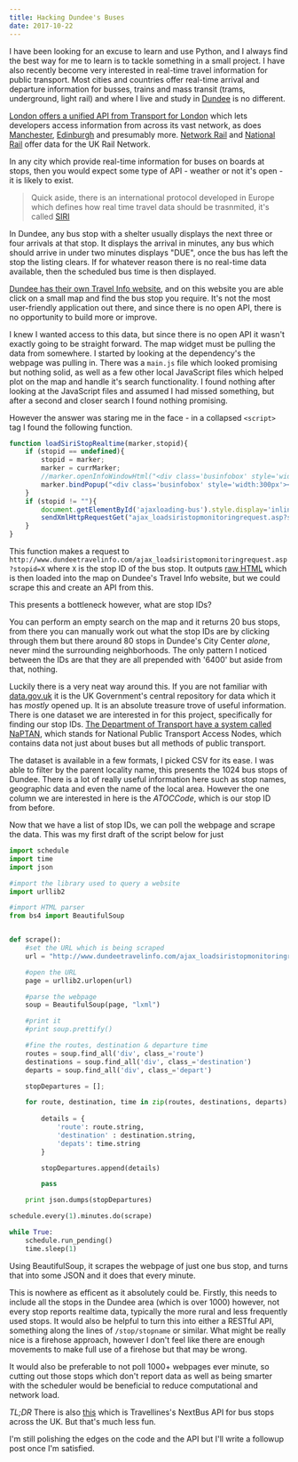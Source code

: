 ```yaml
---
title: Hacking Dundee's Buses
date: 2017-10-22
---
```


I have been looking for an excuse to learn and use Python, and I always find the best way for me to learn is to tackle something in a small project. I have also recently become very interested in real-time travel information for public transport. Most cities and countries offer real-time arrival and departure information for busses, trains and mass transit (trams, underground, light rail) and where I live and study in [Dundee](https://www.google.co.uk/maps/search/Dundee,Scotland?hl=en&source=opensearch) is no different.

[London offers a unified API from Transport for London](https://api.tfl.gov.uk/) which lets developers access information from across its vast network, as does [Manchester](http://www.tfgm.com/Corporate/Informationwehold/Pages/Transparency-and-Open-Data.aspx), [Edinburgh](https://tfe-opendata.readme.io/) and presumably more. [Network Rail](https://datafeeds.networkrail.co.uk/) and [National Rail](https://datafeeds.nationalrail.co.uk/) offer data for the UK Rail Network.

In any city which provide real-time information for buses on boards at stops, then you would expect some type of API - weather or not it's open - it is likely to exist.

> Quick aside, there is an international protocol developed in Europe which defines how real time travel data should be trasnmited, it's called [SIRI](https://en.wikipedia.org/wiki/Service_Interface_for_Real_Time_Information)

In Dundee, any bus stop with a shelter usually displays the next three or four arrivals at that stop. It displays the arrival in minutes, any bus which should arrive in under two minutes displays "DUE", once the bus has left the stop the listing clears. If for whatever reason there is no real-time data available, then the scheduled bus time is then displayed.

[Dundee has their own Travel Info website](http://www.dundeetravelinfo.com/default.asp), and on this website you are able click on a small map and find the bus stop you require. It's not the most user-friendly application out there, and since there is no open API, there is no opportunity to build more or improve.

I knew I wanted access to this data, but since there is no open API it wasn't exactly going to be straight forward. The map widget must be pulling the data from somewhere. I started by looking at the dependency's the webpage was pulling in. There was a `main.js` file which looked promising but nothing solid, as well as a few other local JavaScript files which helped plot on the map and handle it's search functionality. I found nothing after looking at the JavaScript files and assumed I had missed something, but after a second and closer search I found nothing promising.

However the answer was staring me in the face - in a collapsed `<script>` tag I found the following function.

````javascript
function loadSiriStopRealtime(marker,stopid){
	if (stopid == undefined){
		stopid = marker;
		marker = currMarker;
		//marker.openInfoWindowHtml("<div class='businfobox' style='width:300px'><h4>"+marker.arr.itemname+"</h4>loading...</div>");
		marker.bindPopup("<div class='businfobox' style='width:300px'><h4>"+marker.arr.itemname+"</h4>loading...</div>").openPopup();
	}
	if (stopid != ""){
		document.getElementById('ajaxloading-bus').style.display='inline';
		sendXmlHttpRequestGet("ajax_loadsiristopmonitoringrequest.asp?stopid="+stopid,loadSiriStopRealtimeRes,marker,null);
	}
}
````
This function makes a request to `http://www.dundeetravelinfo.com/ajax_loadsiristopmonitoringrequest.asp?stopid=X` where `X` is the stop ID of the bus stop. It outputs [raw HTML](http://www.dundeetravelinfo.com/ajax_loadsiristopmonitoringrequest.asp?stopid=6400PT1691) which is then loaded into the map on Dundee's Travel Info website, but we could scrape this and create an API from this. 

This presents a bottleneck however, what are stop IDs?

You can perform an empty search on the map and it returns 20 bus stops, from there you can manually work out what the stop IDs are by clicking through them but there around 80 stops in Dundee's City Center *alone*, never mind the surrounding neighborhoods. The only pattern I noticed between the IDs are that they are all prepended with '6400' but aside from that, nothing.

Luckily there is a very neat way around this. If you are not familiar with [data.gov.uk](https://data.gov.uk/) it is the UK Government's central repository for data which it has _mostly_ opened up. It is an absolute treasure trove of useful information. There is one dataset we are interested in for this project, specifically for finding our stop IDs. [The Department of Transport have a system called NaPTAN](https://data.gov.uk/dataset/naptan), which stands for National Public Transport Access Nodes, which contains data not just about buses but all methods of public transport.

The dataset is available in a few formats, I picked CSV for its ease. I was able to filter by the parent locality name, this presents the 1024 bus stops of Dundee. There is a lot of really useful information here such as stop names, geographic data and even the name of the local area. However the one column we are interested in here is the *ATOCCode*, which is our stop ID from before.

Now that we have a list of stop IDs, we can poll the webpage and scrape the data. This was my first draft of the script below for just 

````python
import schedule
import time
import json

#import the library used to query a website
import urllib2

#import HTML parser
from bs4 import BeautifulSoup


def scrape():
	#set the URL which is being scraped
	url = "http://www.dundeetravelinfo.com/ajax_loadsiristopmonitoringrequest.asp?stopid=6400A55"

	#open the URL
	page = urllib2.urlopen(url)

	#parse the webpage
	soup = BeautifulSoup(page, "lxml")

	#print it
	#print soup.prettify()

	#fine the routes, destination & departure time
	routes = soup.find_all('div', class_='route')
	destinations = soup.find_all('div', class_='destination')
	departs = soup.find_all('div', class_='depart')

	stopDepartures = [];

	for route, destination, time in zip(routes, destinations, departs):
		
		details = {
			'route': route.string,
			'destination' : destination.string,
			'depats': time.string
		}

		stopDepartures.append(details)

		pass

	print json.dumps(stopDepartures)

schedule.every(1).minutes.do(scrape)

while True:
    schedule.run_pending()
    time.sleep(1)
````

Using BeautifulSoup, it scrapes the webpage of just one bus stop, and turns that into some JSON and it does that every minute.

This is nowhere as efficent as it absolutely could be. Firstly, this needs to include all the stops in the Dundee area (which is over 1000) however, not every stop reports realtime data, typically the more rural and less frequently used stops. It would also be helpful to turn this into either a RESTful API, something along the lines of `/stop/stopname` or similar. What might be really nice is a firehose approach, however I don't feel like there are enough movements to make full use of a firehose but that may be wrong.

It would also be preferable to not poll 1000+ webpages ever minute, so cutting out those stops which don't report data as well as being smarter with the scheduler would be beneficial to reduce computational and network load.

*TL;DR* There is also [this](http://www.travelinedata.org.uk/traveline-open-data/nextbuses-api/) which is Travellines's NextBus API for bus stops across the UK. But that's much less fun.

I'm still polishing the edges on the code and the API but I'll write a followup post once I'm satisfied.
